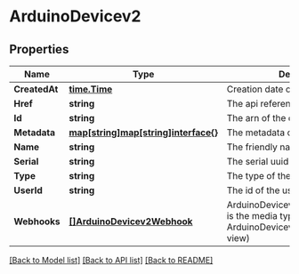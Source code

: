 # ArduinoDevicev2

## Properties

Name | Type | Description | Notes
------------ | ------------- | ------------- | -------------
**CreatedAt** | [**time.Time**](time.Time.md) | Creation date of the device | [optional] 
**Href** | **string** | The api reference of this device | 
**Id** | **string** | The arn of the device | 
**Metadata** | [**map[string]map[string]interface{}**](map[string]interface{}.md) | The metadata of the device | [optional] 
**Name** | **string** | The friendly name of the device | 
**Serial** | **string** | The serial uuid of the device | 
**Type** | **string** | The type of the device | 
**UserId** | **string** | The id of the user | 
**Webhooks** | [**[]ArduinoDevicev2Webhook**](ArduinoDevicev2Webhook.md) | ArduinoDevicev2WebhookCollection is the media type for an array of ArduinoDevicev2Webhook (default view) | [optional] 

[[Back to Model list]](../README.md#documentation-for-models) [[Back to API list]](../README.md#documentation-for-api-endpoints) [[Back to README]](../README.md)


